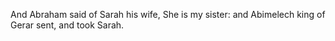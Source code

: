 And Abraham said of Sarah his wife, She is my sister: and Abimelech king of Gerar sent, and took Sarah.
